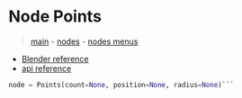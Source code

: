# Node Points

> [main](../structure.md) - [nodes](nodes.md) - [nodes menus](nodes_menus.md)

- [Blender reference](https://docs.blender.org/manual/en/latest/modeling/geometry_nodes/point/points.html)
 - [api reference]({node.blender_python_ref})

```python
node = Points(count=None, position=None, radius=None)```

